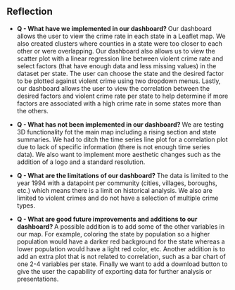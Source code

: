 ## Reflection

- <b> Q - What have we implemented in our dashboard? </b>
Our dashboard allows the user to view the crime rate in each state in a Leaflet map. We also created clusters where counties in a state were too closer to each other or were overlapping. Our dashboard also allows us to view the scatter plot with a linear regression line between violent crime rate and select factors (that have enough data and less missing values) in the dataset per state. The user can choose the state and the desired factor to be plotted against violent crime using two dropdown menus. Lastly, our dashboard allows the user to view the correlation between the desired factors and violent crime rate per state to help determine if more factors are associated with a high crime rate in some states more than the others.

- <b> Q - What has not been implemented in our dashboard? </b>
We are testing 3D functionality fot the main map including a rising section and state summaries. We had to ditch the time series line plot for a correlation plot due to lack of specific information (there is not enough time series data). We also want to implement more aesthetic changes such as the addition of a logo and a standard resolution.



- <b> Q - What are the limitations of our dashboard? </b>
The data is limited to the year 1994 with a datapoint per community (cities, villages, boroughs, etc.) which means there is a limit on historical analysis. We also are limited to violent crimes and do not have a selection of multiple crime types.



- <b> Q - What are good future improvements and additions to our dashboard? </b>
A possible addition is to add some of the other variables in our map. For example, coloring the state by population so a higher population would have a darker red background for the state whereas a lower population would have a light red color, etc. Another addition is to add an extra plot that is not related to correlation, such as a bar chart of one 2-4 variables per state.
Finally we want to add a download button to give the user the capability of exporting data for further analysis or presentations.
